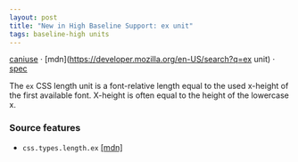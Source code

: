 ```yaml
---
layout: post
title: "New in High Baseline Support: ex unit"
tags: baseline-high units
---
```


[caniuse](https://caniuse.com/?search=ex) · [mdn](https://developer.mozilla.org/en-US/search?q=ex unit) · [spec](https://drafts.csswg.org/css-values-4/#font-relative-lengths)

The `ex` CSS length unit is a font-relative length equal to the used x-height of the first available font. X-height is often equal to the height of the lowercase x.

### Source features

- ``css.types.length.ex`` [[mdn]](https://developer.mozilla.org/en-US/search?q=css.types.length.ex)

